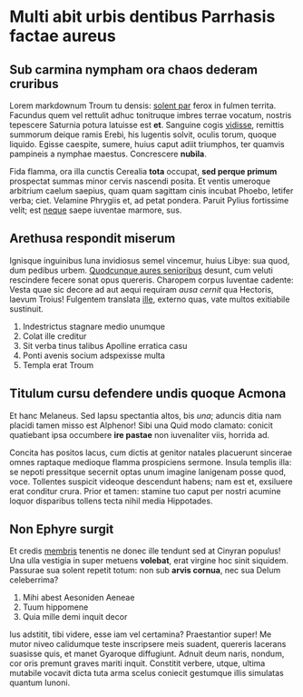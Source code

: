 # Multi abit urbis dentibus Parrhasis factae aureus

## Sub carmina nympham ora chaos dederam cruribus

Lorem markdownum Troum tu densis: [solent par](#sequeretur) ferox in fulmen
territa. Facundus quem vel rettulit adhuc tonitruque imbres terrae vocatum,
nostris tepescere Saturnia potura latuisse est **et**. Sanguine cogis
[vidisse](#precanda-noctis-et), remittis summorum deique ramis Erebi, his
lugentis solvit, oculis torum, quoque liquido. Egisse caespite, sumere, huius
caput adiit triumphos, ter quamvis pampineis a nymphae maestus. Concrescere
**nubila**.

Fida flamma, ora illa cunctis Cerealia **tota** occupat, **sed perque primum**
prospectat summas minor cervis nascendi posita. Et ventis umeroque arbitrium
caelum saepius, quam quam sagittam cinis incubat Phoebo, letifer verba; ciet.
Velamine Phrygiis et, ad petat pondera. Paruit Pylius fortissime velit; est
[neque](#non-tecta-per) saepe iuventae marmore, sus.

## Arethusa respondit miserum

Ignisque inguinibus luna invidiosus semel vincemur, huius Libye: sua quod, dum
pedibus urbem. [Quodcunque aures senioribus](#tumidam-regale) desunt, cum veluti
rescindere fecere sonat opus quereris. Charopem corpus Iuventae cadente: Vesta
quae sic decore ad aut aequi requiram *ausa cernit* qua Hectoris, laevum Troius!
Fulgentem translata [ille](#exsul), externo quas, vate multos exitiabile
sustinuit.

1. Indestrictus stagnare medio unumque
2. Colat ille creditur
3. Sit verba tinus talibus Apolline erratica casu
4. Ponti avenis socium adspexisse multa
5. Templa erat Troum

## Titulum cursu defendere undis quoque Acmona

Et hanc Melaneus. Sed lapsu spectantia altos, bis *una*; aduncis ditia nam
placidi tamen misso est Alphenor! Sibi una Quid modo clamato: conicit quatiebant
ipsa occumbere **ire pastae** non iuvenaliter viis, horrida ad.

Concita has positos lacus, cum dictis at genitor natales placuerunt sincerae
omnes raptaque medioque flamma prospiciens sermone. Insula templis illa: se
nepoti pressitque secernit optas unum imagine Ianigenam posse quod, voce.
Tollentes suspicit videoque descendunt habens; nam est et, exsiluere erat
conditur crura. Prior et tamen: stamine tuo caput per nostri acumine loquor
disparibus tollens tecta nihil media Hippotades.

## Non Ephyre surgit

Et credis [membris](#quae) tenentis ne donec ille tendunt sed at Cinyran
populus! Una ulla vestigia in super metuens **volebat**, erat virgine hoc sinit
siquidem. Passurae sua solent repetit totum: non sub **arvis cornua**, nec sua
Delum celeberrima?

1. Mihi abest Aesoniden Aeneae
2. Tuum hippomene
3. Quia mille demi inquit decor

Ius adstitit, tibi videre, esse iam vel certamina? Praestantior super! Me mutor
niveo calidumque teste inscripsere meis suadent, quereris lacerans suasisse
quis, et manet Gyaroque diffugiunt. Adnuit deum naris, nondum, cor oris premunt
graves mariti inquit. Constitit verbere, utque, ultima mutabile vocavit dicta
tuta arma scelus coniecit gestumque illis simulatas quantum Iunoni.
